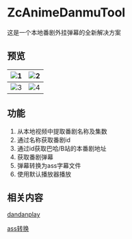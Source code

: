 # ZcAnimeDanmuTool

这是一个本地番剧外挂弹幕的全新解决方案

## 预览

![1](https://github.com/user-attachments/assets/7060380e-1067-424d-beb7-5f636f65aa9b) | ![2](https://github.com/user-attachments/assets/bc5192cd-24ef-4368-ae4f-5c37fc0f3936)
---- | ---- 
![3](https://github.com/user-attachments/assets/d8febb8d-154c-475f-adc4-0963a280c982) | ![4](https://github.com/user-attachments/assets/b804831f-5956-4d60-8179-c2e9a6c295db)

## 功能
1. 从本地视频中提取番剧名称及集数
2. 通过名称获取番剧id
3. 通过id获取巴哈/B站的本番剧地址
4. 获取番剧弹幕
5. 弹幕转换为ass字幕文件
6. 使用默认播放器播放

## 相关内容

[dandanplay](https://www.dandanplay.com/)

[ass转换](https://tiansh.github.io/us-danmaku/bilibili/)
